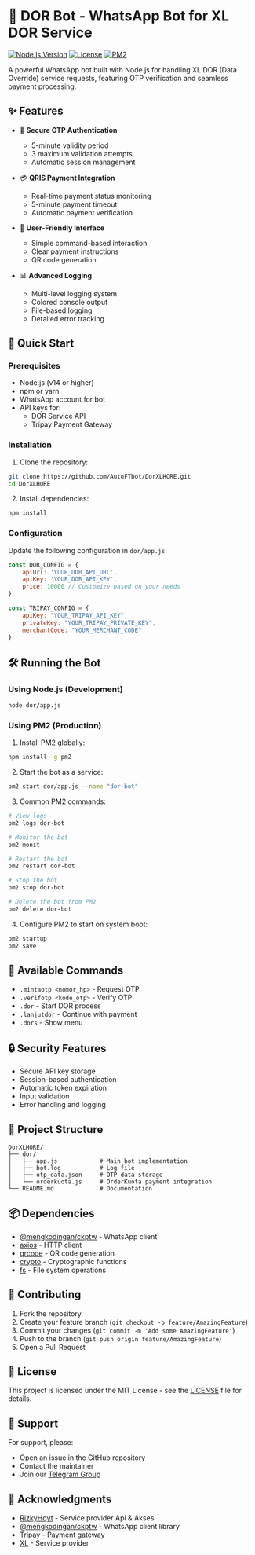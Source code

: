 # 🤖 DOR Bot - WhatsApp Bot for XL DOR Service

[![Node.js Version](https://img.shields.io/badge/node-%3E%3D14.0.0-brightgreen)](https://nodejs.org/)
[![License](https://img.shields.io/badge/license-MIT-blue.svg)](LICENSE)
[![PM2](https://img.shields.io/badge/PM2-Process%20Manager-green)](https://pm2.keymetrics.io/)

A powerful WhatsApp bot built with Node.js for handling XL DOR (Data Override) service requests, featuring OTP verification and seamless payment processing.

## ✨ Features

- 🔐 **Secure OTP Authentication**
  - 5-minute validity period
  - 3 maximum validation attempts
  - Automatic session management

- 💳 **QRIS Payment Integration**
  - Real-time payment status monitoring
  - 5-minute payment timeout
  - Automatic payment verification

- 📱 **User-Friendly Interface**
  - Simple command-based interaction
  - Clear payment instructions
  - QR code generation

- 📊 **Advanced Logging**
  - Multi-level logging system
  - Colored console output
  - File-based logging
  - Detailed error tracking

## 🚀 Quick Start

### Prerequisites

- Node.js (v14 or higher)
- npm or yarn
- WhatsApp account for bot
- API keys for:
  - DOR Service API
  - Tripay Payment Gateway

### Installation

1. Clone the repository:
```bash
git clone https://github.com/AutoFTbot/DorXLHORE.git
cd DorXLHORE 
```

2. Install dependencies:
```bash
npm install
```

### Configuration

Update the following configuration in `dor/app.js`:

```javascript
const DOR_CONFIG = {
    apiUrl: 'YOUR_DOR_API_URL',
    apiKey: 'YOUR_DOR_API_KEY',
    price: 10000 // Customize based on your needs
}

const TRIPAY_CONFIG = {
    apiKey: "YOUR_TRIPAY_API_KEY",
    privateKey: "YOUR_TRIPAY_PRIVATE_KEY",
    merchantCode: "YOUR_MERCHANT_CODE"
}
```

## 🛠️ Running the Bot

### Using Node.js (Development)

```bash
node dor/app.js
```

### Using PM2 (Production)

1. Install PM2 globally:
```bash
npm install -g pm2
```

2. Start the bot as a service:
```bash
pm2 start dor/app.js --name "dor-bot"
```

3. Common PM2 commands:
```bash
# View logs
pm2 logs dor-bot

# Monitor the bot
pm2 monit

# Restart the bot
pm2 restart dor-bot

# Stop the bot
pm2 stop dor-bot

# Delete the bot from PM2
pm2 delete dor-bot
```

4. Configure PM2 to start on system boot:
```bash
pm2 startup
pm2 save
```

## 📝 Available Commands

- `.mintaotp <nomor_hp>` - Request OTP
- `.verifotp <kode_otp>` - Verify OTP
- `.dor` - Start DOR process
- `.lanjutdor` - Continue with payment
- `.dors` - Show menu

## 🔒 Security Features

- Secure API key storage
- Session-based authentication
- Automatic token expiration
- Input validation
- Error handling and logging

## 📁 Project Structure

```
DorXLHORE/
├── dor/
│   ├── app.js            # Main bot implementation
│   ├── bot.log           # Log file
│   ├── otp_data.json     # OTP data storage
│   └── orderkuota.js     # OrderKuota payment integration
└── README.md             # Documentation
```

## 📦 Dependencies

- [@mengkodingan/ckptw](https://github.com/mengkodingan/ckptw) - WhatsApp client
- [axios](https://github.com/axios/axios) - HTTP client
- [qrcode](https://github.com/soldair/node-qrcode) - QR code generation
- [crypto](https://nodejs.org/api/crypto.html) - Cryptographic functions
- [fs](https://nodejs.org/api/fs.html) - File system operations

## 🤝 Contributing

1. Fork the repository
2. Create your feature branch (`git checkout -b feature/AmazingFeature`)
3. Commit your changes (`git commit -m 'Add some AmazingFeature'`)
4. Push to the branch (`git push origin feature/AmazingFeature`)
5. Open a Pull Request

## 📄 License

This project is licensed under the MIT License - see the [LICENSE](LICENSE) file for details.

## 💬 Support

For support, please:
- Open an issue in the GitHub repository
- Contact the maintainer
- Join our [Telegram Group](https://t.me/fightertunnell)

## 🙏 Acknowledgments

- [RizkyHdyt](https://t.me/rizkihdyt) - Service provider Api & Akses
- [@mengkodingan/ckptw](https://github.com/mengkodingan/ckptw) - WhatsApp client library
- [Tripay](https://tripay.co.id) - Payment gateway
- [XL](https://www.xl.co.id) - Service provider 
